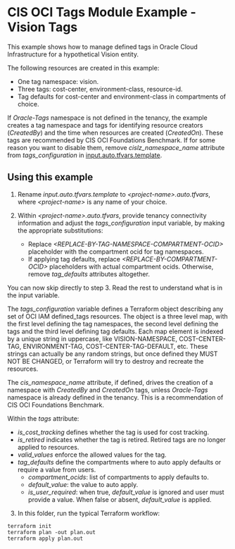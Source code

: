 # CIS OCI Tags Module Example - Vision Tags

This example shows how to manage defined tags in Oracle Cloud Infrastructure for a hypothetical Vision entity.

The following resources are created in this example:

- One tag namespace: vision.
- Three tags: cost-center, environment-class, resource-id.
- Tag defaults for cost-center and environment-class in compartments of choice.

If *Oracle-Tags* namespace is not defined in the tenancy, the example creates a tag namespace and tags for identifying resource creators (*CreatedBy*) and the time when resources are created (*CreatedOn*). These tags are recommended by CIS OCI Foundations Benchmark. If for some reason you want to disable them, remove *cislz_namespace_name* attribute from *tags_configuration* in [input.auto.tfvars.template](./input.auto.tfvars.template).

## Using this example

1. Rename *input.auto.tfvars.template* to *\<project-name\>.auto.tfvars*, where *\<project-name\>* is any name of your choice.

2. Within *\<project-name\>.auto.tfvars*, provide tenancy connectivity information and adjust the *tags_configuration* input variable, by making the appropriate substitutions: 
   - Replace *\<REPLACE-BY-TAG-NAMESPACE-COMPARTMENT-OCID\>* placeholder with the compartment ocid for tag namespaces.
   - If applying tag defaults, replace *\<REPLACE-BY-COMPARTMENT-OCID\>* placeholders with actual compartment ocids. Otherwise, remove *tag_defaults* attributes altogether.

You can now skip directly to step 3. Read the rest to understand what is in the input variable.

The *tags_configuration* variable defines a Terraform object describing any set of OCI IAM defined_tags resources.
The object is a three level map, with the first level defining the tag namespaces, the second level defining
the tags and the third level defining tag defaults. Each map element is indexed by a unique string in uppercase, 
like VISION-NAMESPACE, COST-CENTER-TAG, ENVIRONMENT-TAG, COST-CENTER-TAG-DEFAULT, etc. These strings can actually 
be any random strings, but once defined they MUST NOT BE CHANGED, or Terraform will try to destroy and recreate 
the resources.

The *cis_namespace_name* attribute, if defined, drives the creation of a namespace with *CreatedBy* and *CreatedOn* tags, unless
*Oracle-Tags* namespace is already defined in the tenancy. This is a recommendation of CIS OCI Foundations Benchmark.

Within the *tags* attribute:
- *is_cost_tracking* defines whether the tag is used for cost tracking.
- *is_retired* indicates whether the tag is retired. Retired tags are no longer applied to resources.
- *valid_values* enforce the allowed values for the tag. 
- *tag_defaults* define the compartments where to auto apply defaults or require a value from users.
   - *compartment_ocids*: list of compartments to apply defaults to.
   - *default_value*: the value to auto apply.
   - *is_user_required*: when true, *default_value* is ignored and user must provide a value. When false or absent, *default_value* is applied.

3. In this folder, run the typical Terraform workflow:
```
terraform init
terraform plan -out plan.out
terraform apply plan.out
```
